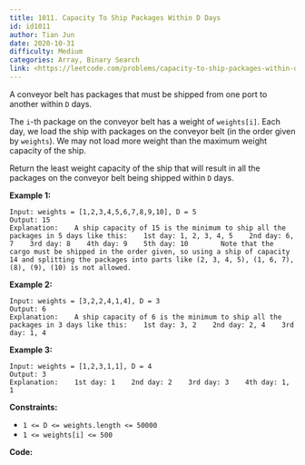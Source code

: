```yaml
---
title: 1011. Capacity To Ship Packages Within D Days
id: id1011
author: Tian Jun
date: 2020-10-31
difficulty: Medium
categories: Array, Binary Search
link: <https://leetcode.com/problems/capacity-to-ship-packages-within-d-days/description/>
---
```


A conveyor belt has packages that must be shipped from one port to another
within `D` days.

The `i`-th package on the conveyor belt has a weight of `weights[i]`.  Each
day, we load the ship with packages on the conveyor belt (in the order given
by `weights`). We may not load more weight than the maximum weight capacity of
the ship.

Return the least weight capacity of the ship that will result in all the
packages on the conveyor belt being shipped within `D` days.



**Example 1:**
            
	Input: weights = [1,2,3,4,5,6,7,8,9,10], D = 5    
	Output: 15    
	Explanation:    A ship capacity of 15 is the minimum to ship all the packages in 5 days like this:    1st day: 1, 2, 3, 4, 5    2nd day: 6, 7    3rd day: 8    4th day: 9    5th day: 10        Note that the cargo must be shipped in the order given, so using a ship of capacity 14 and splitting the packages into parts like (2, 3, 4, 5), (1, 6, 7), (8), (9), (10) is not allowed.     

**Example 2:**
            
	Input: weights = [3,2,2,4,1,4], D = 3    
	Output: 6    
	Explanation:    A ship capacity of 6 is the minimum to ship all the packages in 3 days like this:    1st day: 3, 2    2nd day: 2, 4    3rd day: 1, 4    

**Example 3:**
            
	Input: weights = [1,2,3,1,1], D = 4    
	Output: 3    
	Explanation:    1st day: 1    2nd day: 2    3rd day: 3    4th day: 1, 1    



**Constraints:**

  * `1 <= D <= weights.length <= 50000`
  * `1 <= weights[i] <= 500`


**Code:**
